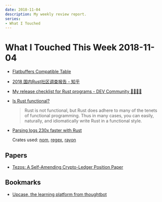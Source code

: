 ```yaml
---
date: 2018-11-04
description: My weekly review report.
series:
- What I Touched
---
```


# What I Touched This Week 2018-11-04


* [Flatbuffers Compatible Table](https://blog.iany.me/2018/11/flatbuffers-compatible-table/)
* [2018 国内Rust社区调查报告 - 知乎](https://zhuanlan.zhihu.com/p/48236630)
* [My release checklist for Rust programs - DEV Community 👩‍💻👨‍💻](https://dev.to/sharkdp/my-release-checklist-for-rust-programs-1m33)
* [Is Rust functional?](https://www.fpcomplete.com/blog/2018/10/is-rust-functional)

    > Rust is not functional, but Rust does adhere to many of the tenets of functional programming. Thus in many cases, you can easily, naturally, and idiomatically write Rust in a functional style.

* [Parsing logs 230x faster with Rust](https://andre.arko.net/2018/10/25/parsing-logs-230x-faster-with-rust/)

    Crates used: [nom](https://github.com/Geal/nom), [regex](https://github.com/rust-lang/regex), [rayon](https://github.com/rayon-rs/rayon)

## Papers

* [Tezos: A Self-Amending Crypto-Ledger Position Paper](https://tezos.com/pdf/position_paper.pdf)

## Bookmarks

- [Upcase, the learning platform from thoughtbot](https://thoughtbot.com/upcase/practice)
